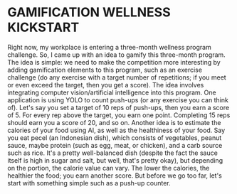 # GAMIFICATION WELLNESS KICKSTART
Right now, my workplace is entering a three-month wellness program challenge. So, I came up with an idea to gamify this three-month program. The idea is simple: we need to make the competition more interesting by adding gamification elements to this program, such as an exercise challenge (do any exercise with a target number of repetitions; if you meet or even exceed the target, then you get a score). The idea involves integrating computer vision/artificial intelligence into this program. One application is using YOLO to count push-ups (or any exercise you can think of). Let's say you set a target of 10 reps of push-ups, then you earn a score of 5. For every rep above the target, you earn one point. Completing 15 reps should earn you a score of 20, and so on. Another idea is to estimate the calories of your food using AI, as well as the healthiness of your food. Say you eat pecel (an Indonesian dish), which consists of vegetables, peanut sauce, maybe protein (such as egg, meat, or chicken), and a carb source such as rice. It's a pretty well-balanced dish (despite the fact the sauce itself is high in sugar and salt, but well, that's pretty okay), but depending on the portion, the calorie value can vary. The lower the calories, the healthier the food; you earn another score. But before we go too far, let's start with something simple such as a push-up counter.